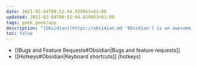 ```yaml
---
date: 2021-02-04T08:52:44.929953+01:00
updated: 2021-02-04T08:52:44.929953+01:00
tags: geek geek/app
description: "[Obsidian](https://obsidian.md 'Obsidian') is an awesome knoledge management and note taking app which perfectly integrates with Markdown and Jekyll."
toc: false
---
```

- [[Bugs and Feature Requests#Obsidian|Bugs and feature requests]]
- [[Hotkeys#Obsidian|Keyboard shortcuts]] (hotkeys)